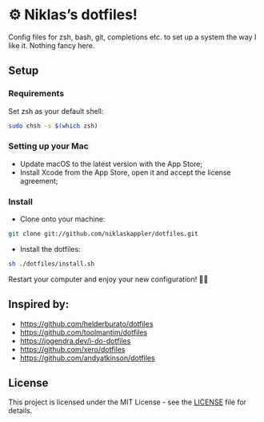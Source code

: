 # ⚙️ Niklas’s dotfiles!
Config files for zsh, bash, git, completions etc. to set up a system the way I like it. Nothing fancy here.


## Setup
### Requirements
Set zsh as your default shell:

```bash
sudo chsh -s $(which zsh)
```

### Setting up your Mac
- Update macOS to the latest version with the App Store;
- Install Xcode from the App Store, open it and accept the license agreement;

### Install
- Clone onto your machine:
```bash
git clone git://github.com/niklaskappler/dotfiles.git
```
- Install the dotfiles:
```bash
sh ./dotfiles/install.sh
```
Restart your computer and enjoy your new configuration! ✌🏻

## Inspired by:
- https://github.com/helderburato/dotfiles
- https://github.com/toolmantim/dotfiles
- https://jogendra.dev/i-do-dotfiles
- https://github.com/xero/dotfiles
- https://github.com/andyatkinson/dotfiles

## License

This project is licensed under the MIT License - see the [LICENSE](LICENSE) file for details.
